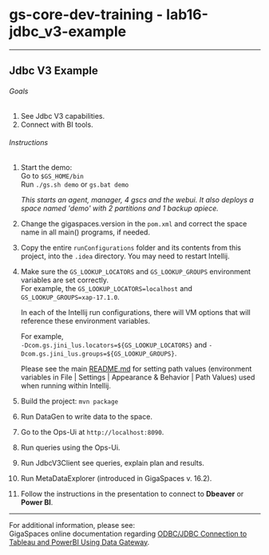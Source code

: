 # gs-core-dev-training - lab16-jdbc_v3-example

---

## Jdbc V3 Example
###### Goals
1. See Jdbc V3 capabilities.
2. Connect with BI tools.
  

###### Instructions

1. Start the demo:  
   Go to `$GS_HOME/bin`  
   Run `./gs.sh demo` or `gs.bat demo`

   *This starts an agent, manager, 4 gscs and the webui. It also deploys a space named 'demo' with 2 partitions and 1 backup apiece.*
2. Change the gigaspaces.version in the `pom.xml` and correct the space name in all main() programs, if needed.
3. Copy the entire `runConfigurations` folder and its contents from this project, into the `.idea` directory. You may need to restart Intellij.
4. Make sure the `GS_LOOKUP_LOCATORS` and `GS_LOOKUP_GROUPS` environment variables are set correctly.  
   For example, the `GS_LOOKUP_LOCATORS=localhost` and `GS_LOOKUP_GROUPS=xap-17.1.0`.
   
   In each of the Intellij run configurations, there will VM options that will reference these environment variables.     

   For example,  
   `-Dcom.gs.jini_lus.locators=${GS_LOOKUP_LOCATORS}` and `-Dcom.gs.jini_lus.groups=${GS_LOOKUP_GROUPS}`.

   Please see the main [README.md](https://github.com/GigaSpaces-ProfessionalServices/gs-core-dev-training/blob/main/README.md) for setting path values (environment variables in File | Settings | Appearance & Behavior | Path Values) used when running within Intellij.  
5. Build the project: `mvn package`
6. Run DataGen to write data to the space.
7. Go to the Ops-Ui at `http://localhost:8090`.
8. Run queries using the Ops-Ui. 
9. Run JdbcV3Client see queries, explain plan and results.
10. Run MetaDataExplorer (introduced in GigaSpaces v. 16.2).
11. Follow the instructions in the presentation to connect to **Dbeaver** or **Power BI**.

---
For additional information, please see:  
GigaSpaces online documentation regarding [ODBC/JDBC Connection to Tableau and PowerBI Using Data Gateway](https://docs.gigaspaces.com/latest/dev-java/16-2-odbc-jdbc-connection-to-tableau-and-power-bi-using-data-gateway.html).

